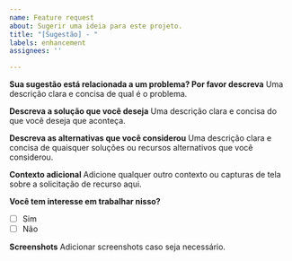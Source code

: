 ```yaml
---
name: Feature request
about: Sugerir uma ideia para este projeto.
title: "[Sugestão] - "
labels: enhancement
assignees: ''

---
```


**Sua sugestão está relacionada a um problema? Por favor descreva**
Uma descrição clara e concisa de qual é o problema.

**Descreva a solução que você deseja**
Uma descrição clara e concisa do que você deseja que aconteça.

**Descreva as alternativas que você considerou**
Uma descrição clara e concisa de quaisquer soluções ou recursos alternativos que você considerou.

**Contexto adicional**
Adicione qualquer outro contexto ou capturas de tela sobre a solicitação de recurso aqui.

**Você tem interesse em trabalhar nisso?**
- [ ] Sim
- [ ] Não

**Screenshots**
Adicionar screenshots caso seja necessário.